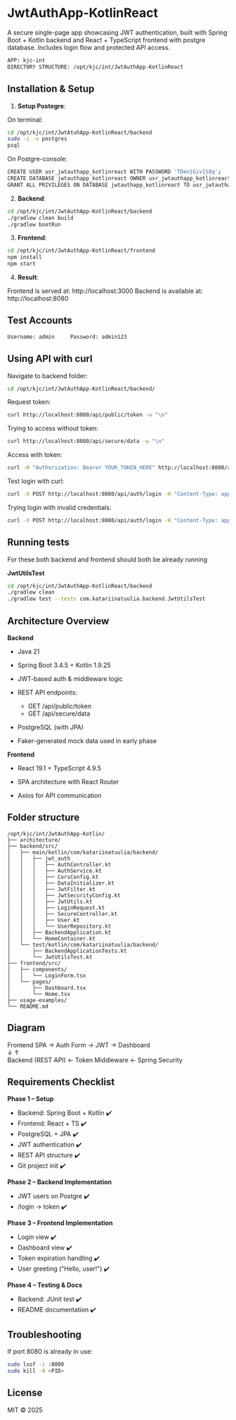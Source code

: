 # JwtAuthApp-KotlinReact
A secure single-page app showcasing JWT authentication, built with Spring Boot + Kotlin backend and React + TypeScript frontend with postgre database. Includes login flow and protected API access.

```bash
APP: kjc-int  
DIRECTORY STRUCTURE: /opt/kjc/int/JwtAuthApp-KotlinReact
```

## Installation & Setup

1. **Setup Postegre**:

On terminal:

```bash
cd /opt/kjc/int/JwtAtuhApp-KotlinReact/backend
sudo -i -u postgres
psql
```

On Postgre-console:

```bash
CREATE USER usr_jwtauthapp_kotlinreact WITH PASSWORD 'TDen}Giv{S8q';
CREATE DATABASE jwtauthapp_kotlinreact OWNER usr_jwtauthapp_kotlinreact;
GRANT ALL PRIVILEGES ON DATABASE jwtauthapp_kotlinreact TO usr_jwtauthapp_kotlinreact;
```

2. **Backend**:

```bash
cd /opt/kjc/int/JwtAuthApp-KotlinReact/backend
./gradlew clean build
./gradlew bootRun
```

3. **Frontend**:

```bash
cd /opt/kjc/int/JwtAuthApp-KotlinReact/frontend
npm install
npm start
```

4. **Result**:

Frontend is served at: http://localhost:3000
Backend is available at: http://localhost:8080

## Test Accounts

```bash 
Username: admin     Password: admin123
```

## Using API with curl

Navigate to backend folder:
```bash
cd /opt/kjc/int/JwtAuthApp-KotlinReact/backend/
```

Request token:
```bash
curl http://localhost:8080/api/public/token -w "\n"
```

Trying to access without token:
```bash
curl http://localhost:8080/api/secure/data -w "\n"
```

Access with token:
```bash
curl -H "Authorization: Bearer YOUR_TOKEN_HERE" http://localhost:8080/api/secure/data -w "\n"
```

Test login with curl:
```bash
curl -X POST http://localhost:8080/api/auth/login -H "Content-Type: application/json" -d '{"username": "admin", "password": "admin123"}' -w "\n"
```

Trying login with invalid credentials:
```bash
curl -X POST http://localhost:8080/api/auth/login -H "Content-Type: application/json" -d '{"username": "user", "password": "pass"}' -w "\n"
```

## Running tests

For these both backend and frontend should both be already running

**JwtUtilsTest**

```bash
cd /opt/kjc/int/JwtAuthApp-KotlinReact/backend
./gradlew clean
./gradlew test --tests com.katariinatuulia.backend.JwtUtilsTest
```

## Architecture Overview

**Backend**

* Java 21

* Spring Boot 3.4.5 + Kotlin 1.9.25

* JWT-based auth & middleware logic

* REST API endpoints:
  * GET /api/public/token
  * GET /api/secure/data 

* PostgreSQL (with JPA)

* Faker-generated mock data used in early phase

**Frontend**

* React 19.1 + TypeScript 4.9.5

* SPA architecture with React Router

* Axios for API communication

## Folder structure

```
/opt/kjc/int/JwtAuthApp-Kotlin/
├── architecture/
├── backend/src/
│   ├── main/kotlin/com/katariinatuulia/backend/
│   │   ├── jwt_auth
│   │   │   ├── AuthController.kt
│   │   │   ├── AuthService.kt
│   │   │   ├── CorsConfig.kt
│   │   │   ├── DataInitializer.kt
│   │   │   ├── JwtFilter.kt
│   │   │   ├── JwtSecurityConfig.kt
│   │   │   ├── JwtUtils.kt
│   │   │   ├── LoginRequest.kt
│   │   │   ├── SecureController.kt
│   │   │   ├── User.kt
│   │   │   └── UserRepository.kt
│   │   ├── BackendApplication.kt
│   │   └── HomeContainer.kt
│   └── test/kotlin/com/katariinatuulia/backend/
│       ├── BackendApplicationTests.kt
│       └── JwtUtilsTest.kt
├── frontend/src/
│   ├── components/
│   │   └── LoginForm.tsx
│   └── pages/
│       ├── Dashboard.tsx   
│       └── Home.tsx
├── usage-examples/
└── README.md
```

## Diagram

Frontend SPA  →  Auth Form  →  JWT  →  Dashboard  
     ↓                                       ↑  
 Backend (REST API) ← Token Middleware ← Spring Security  

## Requirements Checklist

**Phase 1 – Setup**

* Backend: Spring Boot + Kotlin ✔️
* Frontend: React + TS ✔️
* PostgreSQL + JPA ✔️
* JWT authentication ✔️
* REST API structure ✔️
* Git project init ✔️

**Phase 2 – Backend Implementation** 

* JWT users on Postgre ✔️
* /login → token ✔️

**Phase 3 – Frontend Implementation** 

* Login view ✔️
* Dashboard view ✔️
* Token expiration handling ✔️
* User greeting ("Hello, user!") ✔️

**Phase 4 – Testing & Docs** 

* Backend: JUnit test ✔️
* README documentation ✔️

## Troubleshooting

If port 8080 is already in use:
```bash
sudo lsof -i :8080
sudo kill -9 <PID>
```

## License

MIT © 2025
